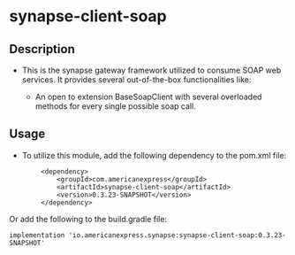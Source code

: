 # synapse-client-soap

## Description

- This is the synapse gateway framework utilized to consume SOAP web services. It provides several out-of-the-box
  functionalities like:

    - An open to extension BaseSoapClient with several overloaded methods for every single possible soap call.

## Usage
- To utilize this module, add the following dependency to the pom.xml file:
```
        <dependency>
            <groupId>com.americanexpress</groupId>
            <artifactId>synapse-client-soap</artifactId>
            <version>0.3.23-SNAPSHOT</version>
        </dependency>
```
Or add the following to the build.gradle file:
```
implementation 'io.americanexpress.synapse:synapse-client-soap:0.3.23-SNAPSHOT'
```
